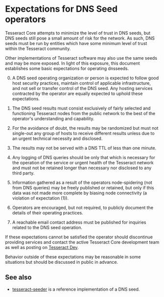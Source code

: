 Expectations for DNS Seed operators
====================================

Tesseract Core attempts to minimize the level of trust in DNS seeds,
but DNS seeds still pose a small amount of risk for the network.
As such, DNS seeds must be run by entities which have some minimum
level of trust within the Tesseract community.

Other implementations of Tesseract software may also use the same
seeds and may be more exposed. In light of this exposure, this 
document establishes some basic expectations for operating dnsseeds.

0. A DNS seed operating organization or person is expected to follow good
host security practices, maintain control of applicable infrastructure,
and not sell or transfer control of the DNS seed. Any hosting services
contracted by the operator are equally expected to uphold these expectations.

1. The DNS seed results must consist exclusively of fairly selected and
functioning Tesseract nodes from the public network to the best of the
operator's understanding and capability.

2. For the avoidance of doubt, the results may be randomized but must not
single-out any group of hosts to receive different results unless due to an
urgent technical necessity and disclosed.

3. The results may not be served with a DNS TTL of less than one minute.

4. Any logging of DNS queries should be only that which is necessary
for the operation of the service or urgent health of the Tesseract
network and must not be retained longer than necessary nor disclosed
to any third party.

5. Information gathered as a result of the operators node-spidering
(not from DNS queries) may be freely published or retained, but only
if this data was not made more complete by biasing node connectivity
(a violation of expectation (1)).

6. Operators are encouraged, but not required, to publicly document the
details of their operating practices.

7. A reachable email contact address must be published for inquiries
related to the DNS seed operation.

If these expectations cannot be satisfied the operator should
discontinue providing services and contact the active Tesseract
Core development team as well as posting on
[Tesseract Dev](https://reddit.com/r/tesseractdev).

Behavior outside of these expectations may be reasonable in some
situations but should be discussed in public in advance.

See also
----------
- [tesseract-seeder](https://github.com/langerhans/tesseract-seeder) is a reference implementation of a DNS seed.
